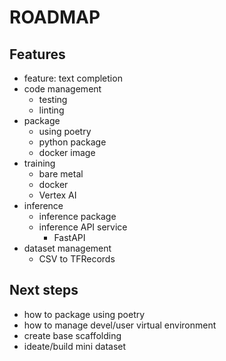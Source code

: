 # ROADMAP

## Features
- feature: text completion
- code management
    - testing
    - linting
- package
  - using poetry
  - python package
  - docker image
- training
    - bare metal
    - docker
    - Vertex AI
- inference
    - inference package
    - inference API service
        - FastAPI
- dataset management
    - CSV to TFRecords

## Next steps
- how to package using poetry
- how to manage devel/user virtual environment
- create base scaffolding
- ideate/build mini dataset